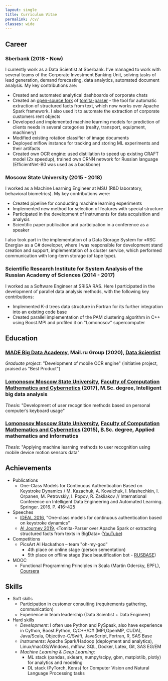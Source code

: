 ```yaml
---
layout: single
title: Curriculum Vitae
permalink: /cv/
classes: wide
---
```

## Career

### Sberbank (2018 - Now)
I currently work as a Data Scientist at Sberbank. I’ve managed to work with several teams of the Corporate Investment Banking Unit, solving tasks of lead generation, demand forecasting, data analytics, automated document analysis. My key contributions are:

- Created and automated analytical dashboards of corporate chats
- Created an [open-source fork](https://github.com/kovalexal/tomita-parser-spark) of [tomita-parser](https://yandex.ru/dev/tomita/) - the tool for automatic extraction of structured facts from text, which now works over Apache Spark framework. I also used it to automate the extraction of corporate customers rent objects
- Developed and implemented machine learning models for prediction of clients needs in several categories (realty, transport, equipment, machinery)
- Modified existing rotation classifier of image documents
- Deployed mlflow instance for tracking and storing ML experiments and their artifacts
- Created own OCR engine: used distillation to speed up existing CRAFT model (2x speedup), trained own CRNN network for Russian language (EfficientNet-B0 was used as a backbone)

### Moscow State University (2015 - 2018)
I worked as a Machine Learning Engineer at MSU (R&D laboratory, behavioral biometrics). My key contributions were:

- Created pipeline for conducting machine learning experiments
- Implemented new method for selection of features with special structure
- Participated in the development of instruments for data acquisition and analysis
- Scientific paper publication and participation in a conference as a speaker

I also took part in the implementation of a Data Storage System for «RSC Energia» as a C# developer, where I was responsible for development stand creation and support, implementation of a cluster service, which performed communication with long-term storage (of tape type).

### Scientific Research Institute for System Analysis of the Russian Academy of Sciences (2014 - 2017)
I worked as a Software Engineer at SRISA RAS. Here I participated in the development of parallel data analysis methods, with the following key contributions:

- Implemented K-d trees data structure in Fortran for its further integration into an existing code base
- Created parallel implementation of the PAM clustering algorithm in C++ using Boost.MPI and profiled it on "Lomonosov" supercomputer

## Education

### [MADE Big Data Academy](http://data.mail.ru), Mail.ru Group (2020), [Data Scientist](https://data.mail.ru/curriculum/certificates/download/1060/03cd8a03-31d9-4572-b913-9d208f52a454/)
*Graduate project*: "Development of mobile OCR engine" (initiative project, praised as "Best Product")

### [Lomonosov Moscow State University](https://msu.ru), [Faculty of Computation Mathematics and Cybernetics](https://cs.msu.ru/) (2017), M.Sc. degree, Intelligent big data analysis
*Thesis*: "Development of user recognition methods based on personal computer’s keyboard usage"

### [Lomonosov Moscow State University](https://msu.ru), [Faculty of Computation Mathematics and Cybernetics](https://cs.msu.ru/) (2015), B.Sc. degree, Applied mathematics and informatics
*Thesis*: "Applying machine learning methods to user recognition using mobile device motion sensors data"

## Achievements

- Publications
    - One-Class Models for Continuous Authentication Based on Keystroke Dynamics / M. Kazachuk, A. Kovalchuk, I. Mashechkin, I. Orpanen, M. Petrovskiy, I. Popov, R. Zakliakov // International Conference on Intelligent Data Engineering and Automated Learning. Springer. 2016. P. 416–425
- Speeches
    - [IDEAL 2016](http://ideal2016.yzu.edu.cn/Programme.html), "One-class models for continuous authentication based on keystroke dynamics"
    - [AI Journey 2019](https://ai-journey.ru/2019/en.html), «Tomita-Parser over Apache Spark or extracting structured facts from texts in BigData» ([YouTube](https://youtu.be/gMaB9W9zds8?t=9509))
- Competitions
    - PicsArt AI Hackathon – team "oh-my-god"
        - 4th place on online stage (person sementation)
        - 5th place on offline stage (face beautification bot - [RUSBASE](https://rb.ru/news/itogi-hakaton-picsart/))
- MOOC
    - Functional Programming Principles in Scala (Martin Odersky, EPFL), [Coursera](https://coursera.org/verify/LR55RZAQQMF3)

## Skills

- Soft skills
    - Participation in customer consulting (requirements gathering, communication)
    - Experience in team leadership (Data Scientist + Data Engineer)
- Hard skills
    - *Development*: I often use Python and PySpask, also have experience in Cython, Boost.Python, C/C++/C# (MPI,OpenMP, CUDA), Java/Scala, Objective-C/Swift, JavaScript, Fortran, R, SAS Base
    - *Instruments*: Apache Spark/Hadoop (deployment and analytics), Linux/macOS/Windows, mlflow, SQL, Docker, Latex, Git, SAS EG/EM
    - *Machine Learning & Deep Learning*:
        - ML stack (pandas, sklearn, numpy/scipy, gbm, matplotlib, plotly) for analytics and modeling
        - DL stack (PyTorch, Keras) for Computer Vision and Natural Language Processing tasks